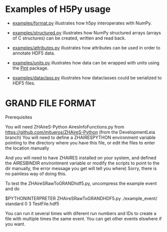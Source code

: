# Examples of H5Py usage

- [examples/format.py](examples/format.py) illustrates how h5py interoperates
  with NumPy.

- [examples/structured.py](examples/structured.py) illustrates how NumPy
  structured arrays (arrays of C structures) can be created, written and read
  back.

- [examples/attributes.py](examples/attributes.py) illustrates how attributes
  can be used in order to annotate HDF5 data.

- [examples/units.py](examples/units.py) illustrates how data can be wrapped
  with units using the [Pint](https://pint.readthedocs.io/en/stable) package.

- [examples/dataclass.py](examples/dataclass.py) illustrates how dataclasses
  could be serialized to HDF5 files.

# GRAND FILE FORMAT

Prerequisites

You will need ZHAireS-Python AiresInfoFunctions.py from https://github.com/mjtueros/ZHAireS-Python  (from the DevelopmentLeia branch)
You will need to define a ZHAIRESPYTHON environment variable pointing to the directory where you have this file, or edit the files to enter the location manually

And you will need to have ZHAIRES installed on your system, and defined the AIRESBINDIR environtment variable
or modify the scripts to point to the dir manually, the error message you get will tell you where)
Sorry, there is no painless way of doing this.

To test the ZHAireSRawToGRANDhdf5.py, uncompress the example event and do

$PYTHONINTERPRETER ZHAireSRawToGRANDHDF5.py ./example_event/ standard 0 3 TestFile.hdf5

You can run it several times with diferent run numbers and IDs to create a file with multiple times the same event.
You can get other events elswhere if you want.


